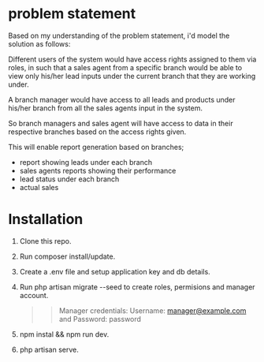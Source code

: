 # problem statement
Based on my understanding of the problem statement, i'd model the solution as follows:

Different users of the system would have access rights assigned to them via roles, in such that a sales agent from a specific branch would be able to view only his/her lead inputs under the current branch that they are working under.

A branch manager would have access to all leads and products under his/her branch from all the sales agents input in the system.

So branch managers and sales agent will have access to data in their respective branches based on the access rights given.

This will enable report generation based on branches; 
    <ul>
        <li>report showing leads under each branch</li>
        <li>sales agents reports showing their performance</li>
        <li>lead status under each branch</li>
        <li>actual sales</li>
    </ul> 
 
# Installation
1. Clone this repo.

2. Run composer install/update.

3. Create a .env file and setup application key and db details.

4. Run php artisan migrate --seed to create roles, permisions and manager account.

    >> Manager credentials: Username: manager@example.com  and Password: password

5. npm instal && npm run dev.

6. php artisan serve.

